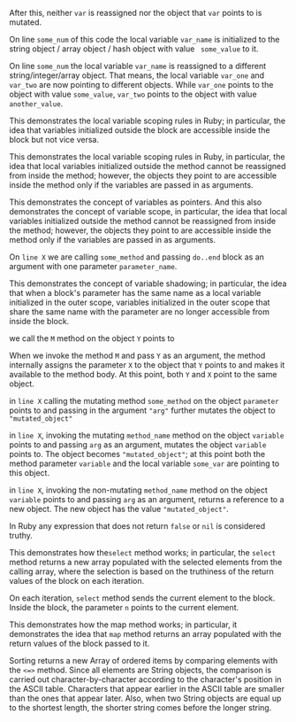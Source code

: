 <!---- Conclusion ---> 

After this, neither  `var` is reassigned nor the object that `var` points to is mutated.

<!--Initialization-->

On line `some_num` of this code the local variable `var_name` is initialized to the string object / array object / hash object with value ` some_value` to it. 

On line `some_num` the local variable `var_name` is reassigned to a different string/integer/array object. That means, the local variable `var_one` and `var_two` are now pointing to different objects. While `var_one` points to the object with value `some_value`, `var_two` points to the object with value `another_value`.

<!--Variable Scope -->

This demonstrates the local variable scoping rules in Ruby; in particular, the idea that variables initialized outside the block are accessible inside the block but not vice versa. 

This demonstrates the local variable scoping rules in Ruby, in particular, the idea that local variables initialized outside the method cannot be reassigned from inside the method; however, the objects they point to are accessible inside the method only if the variables are passed in as arguments.

<!--Variable As Pointers -->

This demonstrates the concept of variables as pointers. And this also demonstrates the concept of variable scope, in particular, the idea that local variables initialized outside the method cannot be reassigned from inside the method; however, the objects they point to are accessible inside the method only if the variables are passed in as arguments.

<!--Variable Shadowing -->

On `line X` we are calling `some_method` and passing `do..end` block as an argument with one parameter `parameter_name`.

This demonstrates the concept of variable shadowing; in particular, the idea that when a block's parameter has the same name as a local variable initialized in the outer scope, variables  initialized in the outer scope that share the same name with the parameter are no longer accessible from inside the block.

<!-- Method Calls -->

we call the `M` method on the object `Y` points to

When we invoke the method `M` and pass `Y` as an argument, the method internally assigns the parameter `X` to the object that `Y` points to and makes it available to the method body. At this point, both `Y` and `X` point to the same object.

<!-- Mutating Methods -->

in `line X` calling the mutating method `some_method` on the object `parameter` points to and passing in the argument `"arg"` further mutates the  object to `"mutated_object"`

in `line X`, invoking the mutating `method_name` method on the object `variable` points to and passing `arg` as an argument, mutates the object `variable` points to. The object becomes `"mutated_object"`; at this point both the method parameter `variable` and the local variable `some_var` are pointing to this object.

in `line X`, invoking the non-mutating `method_name` method on the object `variable` points to and passing `arg` as an argument, returns a reference to a new object. The new object has the value `"mutated_object"`. 

<!-- Truthiness -->

In Ruby any expression that does not return `false` or `nil` is considered truthy. 

<!---- Each / Map / Select --->

This demonstrates how the`select` method works; in particular, the `select` method returns a new array populated with the selected elements from the calling array, where the selection is based on the truthiness of the return values of the block on each iteration.

On each iteration, `select` method sends the current element to the block. Inside the block, the parameter `n` points to the current element. 

This demonstrates how the map method works; in particular, it demonstrates the idea that `map` method returns an array populated with the return values of the block passed to it. 

<!--- Sorting --->

Sorting returns a new Array of ordered items by comparing elements with the `<=>` method. Since all elements are String objects, the comparison is carried out character-by-character according to the character's position in the ASCII table. Characters that appear earlier in the ASCII table are smaller than the ones that appear later. Also, when two String objects are equal up to the shortest length, the shorter string comes before the longer string.
